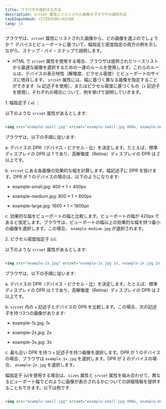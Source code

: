```yaml
---
title: ブラウザが選択する方法
description: srcset 属性にリストされた画像のブラウザの選択方法
taskInputHash: c272925d0cc63780
lang: ja
---
```

ブラウザは、`srcset` 属性にリストされた画像から、どの画像を選ぶのでしょうか？ デバイスとビューポートに基づいて、幅指定と密度指定の両方の例を示しながら、ステップ・バイ・ステップで説明します。

- HTML で `srcset` 属性を使用する場合、ブラウザは提供されたソースリストから最適な画像を選択するための一連のルールを使用します。これらのルールは、デバイスの表示特性（解像度、ピクセル密度）とビューポートのサイズに依存します。 `srcset` 属性には、幅に基づく異なる画像を指定することができます（`w` 記述子を使用）、またはピクセル密度に基づくもの（`x` 記述子を使用）。それぞれの場合について、例を挙げて説明していきます。

1\. 幅指定子 ( `w`) ：

以下のような `srcset` 属性があるとします:

```html

<img src="example-small.jpg" srcset="example-small.jpg 400w, example-medium.jpg 800w, example-large.jpg 1600w" alt="Example Image">

```

ブラウザは、以下の手順に従います:

a. デバイスの DPR（デバイス・ピクセル・比）を決定します。たとえば、標準ディスプレイの DPR は 1 であり、高解像度（Retina）ディスプレイの DPR は 2 以上です。

b. `srcset` にある各画像の効果的な幅を計算します。幅記述子に DPR を掛けます。DPR が 1 のデバイスの場合は、以下のようになります:

- example-small.jpg: 400 * 1 = 400px

- example-medium.jpg: 800 * 1 = 800px

- example-large.jpg: 1600 * 1 = 1600px

c. 効果的な幅をビューポートの幅と比較します。ビューポートの幅が 420px であると仮定します。ブラウザは、ビューポートの幅以上の効果的な幅を持つ最小の画像を選択します。この場合、 `example-medium.jpg` が選択されます。

2\. ピクセル密度指定子 (`x`):

以下のような `srcset` 属性があるとします:

```html

<img src="example-1x.jpg" srcset="example-1x.jpg 1x, example-2x.jpg 2x, example-3x.jpg 3x" alt="Example Image">

```

ブラウザは、以下の手順に従います:

a. デバイスの DPR（デバイス・ピクセル・比）を決定します。たとえば、標準ディスプレイの DPR は 1 であり、高解像度（Retina）ディスプレイの DPR は 2 以上です。

b. `srcset` 内の `x` 記述子とデバイスの DPR を比較します。この場合、次の記述子を持つ3つの画像があります:

- example-1x.jpg: 1x

- example-2x.jpg: 2x

- example-3x.jpg: 3x

c. 最も近い DPR を持つ `x` 記述子を持つ画像を選択します。DPR が 1 のデバイスの場合、ブラウザは `example-1x.jpg` を選択します。DPR が 2 のデバイスの場合、 `example-2x.jpg` を選択します。

幅指定子 (`w`)を使用する場合は、`sizes` 属性と `srcset` 属性を組み合わせて、異なるビューポート幅でどのように画像が表示されるかについての詳細情報を提供することもできます。以下は例です:

```html

<img src="example-small.jpg" srcset="example-small.jpg 400w, example-medium.jpg 800w, example-large.jpg 1600w" sizes="(max-width: 480px) 100vw, (max-width: 960px) 50vw,

```
